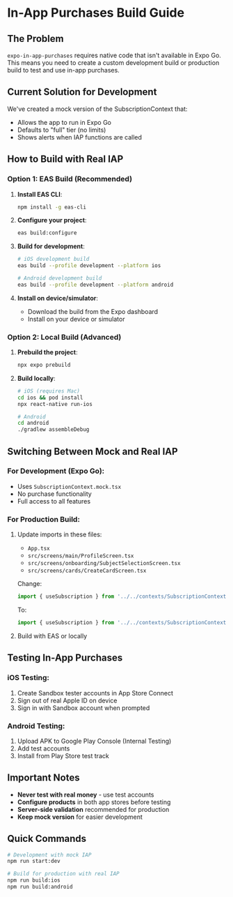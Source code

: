 # In-App Purchases Build Guide

## The Problem

`expo-in-app-purchases` requires native code that isn't available in Expo Go. This means you need to create a custom development build or production build to test and use in-app purchases.

## Current Solution for Development

We've created a mock version of the SubscriptionContext that:
- Allows the app to run in Expo Go
- Defaults to "full" tier (no limits)
- Shows alerts when IAP functions are called

## How to Build with Real IAP

### Option 1: EAS Build (Recommended)

1. **Install EAS CLI**:
   ```bash
   npm install -g eas-cli
   ```

2. **Configure your project**:
   ```bash
   eas build:configure
   ```

3. **Build for development**:
   ```bash
   # iOS development build
   eas build --profile development --platform ios

   # Android development build  
   eas build --profile development --platform android
   ```

4. **Install on device/simulator**:
   - Download the build from the Expo dashboard
   - Install on your device or simulator

### Option 2: Local Build (Advanced)

1. **Prebuild the project**:
   ```bash
   npx expo prebuild
   ```

2. **Build locally**:
   ```bash
   # iOS (requires Mac)
   cd ios && pod install
   npx react-native run-ios

   # Android
   cd android
   ./gradlew assembleDebug
   ```

## Switching Between Mock and Real IAP

### For Development (Expo Go):
- Uses `SubscriptionContext.mock.tsx`
- No purchase functionality
- Full access to all features

### For Production Build:
1. Update imports in these files:
   - `App.tsx`
   - `src/screens/main/ProfileScreen.tsx`
   - `src/screens/onboarding/SubjectSelectionScreen.tsx`
   - `src/screens/cards/CreateCardScreen.tsx`

   Change:
   ```typescript
   import { useSubscription } from '../../contexts/SubscriptionContext.mock';
   ```
   
   To:
   ```typescript
   import { useSubscription } from '../../contexts/SubscriptionContext';
   ```

2. Build with EAS or locally

## Testing In-App Purchases

### iOS Testing:
1. Create Sandbox tester accounts in App Store Connect
2. Sign out of real Apple ID on device
3. Sign in with Sandbox account when prompted

### Android Testing:
1. Upload APK to Google Play Console (Internal Testing)
2. Add test accounts
3. Install from Play Store test track

## Important Notes

- **Never test with real money** - use test accounts
- **Configure products** in both app stores before testing
- **Server-side validation** recommended for production
- **Keep mock version** for easier development

## Quick Commands

```bash
# Development with mock IAP
npm run start:dev

# Build for production with real IAP
npm run build:ios
npm run build:android
``` 